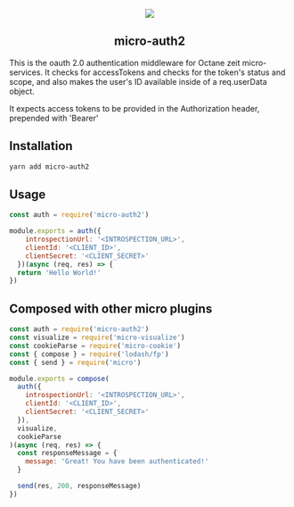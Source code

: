 <p align="center"><img src='https://raw.githubusercontent.com/Zakjholt/micro-auth2/master/lock.png'></p>
<h2 align="center">micro-auth2</h2>

This is the oauth 2.0 authentication middleware for Octane zeit micro-services. It checks for accessTokens and checks for the token's status and scope, and also makes the user's ID available inside of a req.userData object.

It expects access tokens to be provided in the Authorization header, prepended with 'Bearer'

## Installation
```sh
yarn add micro-auth2
```

## Usage
```javascript
const auth = require('micro-auth2')

module.exports = auth({
    introspectionUrl: '<INTROSPECTION_URL>',
    clientId: '<CLIENT_ID>',
    clientSecret: '<CLIENT_SECRET>'
  })(async (req, res) => {
  return 'Hello World!'
})
```

## Composed with other micro plugins
```javascript
const auth = require('micro-auth2')
const visualize = require('micro-visualize')
const cookieParse = require('micro-cookie')
const { compose } = require('lodash/fp')
const { send } = require('micro')

module.exports = compose(
  auth({
    introspectionUrl: '<INTROSPECTION_URL>',
    clientId: '<CLIENT_ID>',
    clientSecret: '<CLIENT_SECRET>'
  }),
  visualize,
  cookieParse
)(async (req, res) => {
  const responseMessage = {
    message: 'Great! You have been authenticated!'
  }

  send(res, 200, responseMessage)
})
```

